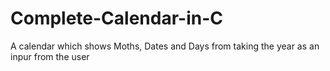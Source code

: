 # Complete-Calendar-in-C
A calendar which shows Moths, Dates and Days from taking the year as an inpur from the user
